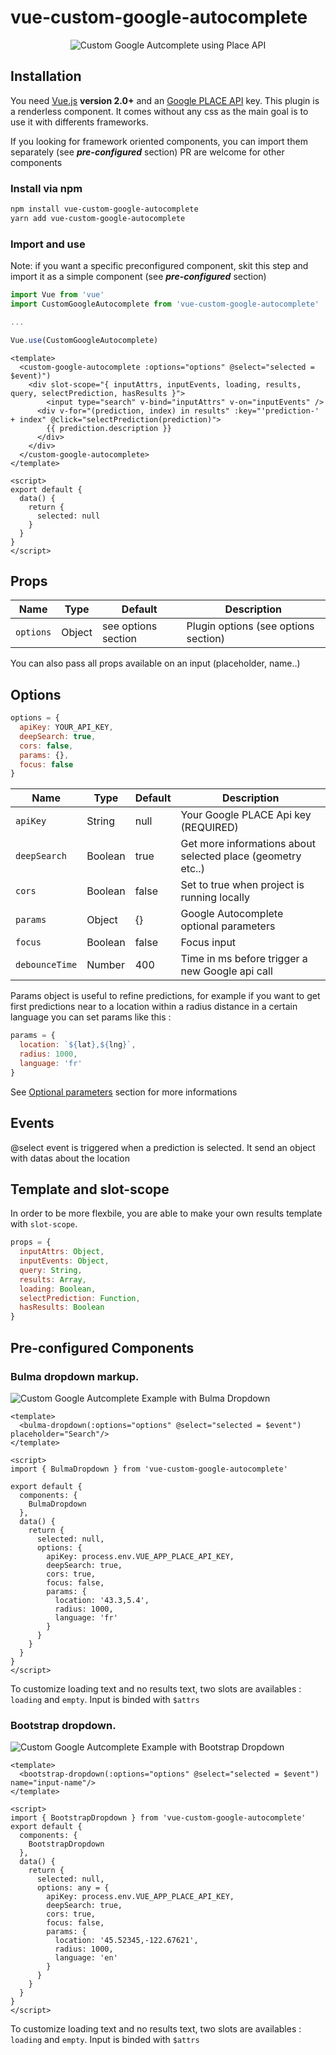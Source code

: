 # vue-custom-google-autocomplete

<p align="center">
  <img src="./img/vue-custom-google-autocomplete.png" alt="Custom Google Autcomplete using Place API">
</p>

## Installation

You need [Vue.js](https://vuejs.org/) **version 2.0+** and an [Google PLACE API](https://developers.google.com/places/web-service/get-api-key) key. This plugin is a renderless component. It comes without any css as the main goal is to use it with differents frameworks.

If you looking for framework oriented components, you can import them separately (see ***pre-configured*** section)
PR are welcome for other components

### Install via npm

```bash
npm install vue-custom-google-autocomplete
yarn add vue-custom-google-autocomplete
```

### Import and use

Note: if you want a specific preconfigured component, skit this step and import it as a simple component (see ***pre-configured*** section)

```javascript
import Vue from 'vue'
import CustomGoogleAutocomplete from 'vue-custom-google-autocomplete'

...

Vue.use(CustomGoogleAutocomplete)
```

```vue
<template>
  <custom-google-autocomplete :options="options" @select="selected = $event)")
    <div slot-scope="{ inputAttrs, inputEvents, loading, results, query, selectPrediction, hasResults }">
    	<input type="search" v-bind="inputAttrs" v-on="inputEvents" />
      <div v-for="(prediction, index) in results" :key="'prediction-' + index" @click="selectPrediction(prediction)">
        {{ prediction.description }}
      </div>
    </div>
  </custom-google-autocomplete>
</template>

<script>
export default {
  data() {
    return {
      selected: null
    }
  }
}
</script>
```



## Props

| Name          | Type    | Default                                         | Description                                            |
|---------------|---------|-------------------------------------------------|--------------------------------------------------------|
| `options`     | Object  | see options section                             | Plugin options (see options section)                   |

You can also pass all props available on an input (placeholder, name..)

## Options

```javascript
options = {
  apiKey: YOUR_API_KEY,
  deepSearch: true,
  cors: false,
  params: {},
  focus: false
}
```

| Name                 | Type    | Default                      | Description                                                            |
|----------------------|---------|------------------------------|------------------------------------------------------------------------|
| `apiKey`             | String  | null                         | Your Google PLACE Api key (REQUIRED)                                   |
| `deepSearch`         | Boolean | true                         | Get more informations about selected place (geometry etc..)            |
| `cors`               | Boolean | false                        | Set to true when project is running locally                            |
| `params`             | Object  | {}                           | Google Autocomplete optional parameters                                |
| `focus`              | Boolean | false                        | Focus input                                                            |
| `debounceTime`       | Number  | 400                          | Time in ms before trigger a new Google api call                        |

Params object is useful to refine predictions, for example if you want to get first predictions near to a location within a radius distance in a certain language you can set params like this :

```javascript
params = {
  location: `${lat},${lng}`,
  radius: 1000,
  language: 'fr'
}
```
See [Optional parameters](https://developers.google.com/places/web-service/autocomplete) section for more informations

## Events

@select event is triggered when a prediction is selected. It send an object with datas about the location

## Template and slot-scope

In order to be more flexbile, you are able to make your own results template with `slot-scope`.

```javascript
props = {
  inputAttrs: Object,
  inputEvents: Object,
  query: String,
  results: Array,
  loading: Boolean,
  selectPrediction: Function,
  hasResults: Boolean
}
```

## Pre-configured Components


### Bulma dropdown markup.

<img src="./img/example-bulma-dropdown.gif" alt="Custom Google Autcomplete Example with Bulma Dropdown">

```vue
<template>
  <bulma-dropdown(:options="options" @select="selected = $event") placeholder="Search"/>
</template>

<script>
import { BulmaDropdown } from 'vue-custom-google-autocomplete'

export default {
  components: {
    BulmaDropdown
  },
  data() {
    return {
      selected: null,
      options: {
        apiKey: process.env.VUE_APP_PLACE_API_KEY,
        deepSearch: true,
        cors: true,
        focus: false,
        params: {
          location: '43.3,5.4',
          radius: 1000,
          language: 'fr'
        }
      }
    }
  }
}
</script>
```

To customize loading text and no results text, two slots are availables : `loading` and `empty`.
Input is binded with `$attrs`


### Bootstrap dropdown.

<img src="./img/example-bootstrap.png" alt="Custom Google Autcomplete Example with Bootstrap Dropdown">

```vue
<template>
  <bootstrap-dropdown(:options="options" @select="selected = $event") name="input-name"/>
</template>

<script>
import { BootstrapDropdown } from 'vue-custom-google-autocomplete'
export default {
  components: {
    BootstrapDropdown
  },
  data() {
    return {
      selected: null,
      options: any = {
        apiKey: process.env.VUE_APP_PLACE_API_KEY,
        deepSearch: true,
        cors: true,
        focus: false,
        params: {
          location: '45.52345,-122.67621',
          radius: 1000,
          language: 'en'
        }
      }
    }
  }
}
</script>
```

To customize loading text and no results text, two slots are availables : `loading` and `empty`.
Input is binded with `$attrs`
